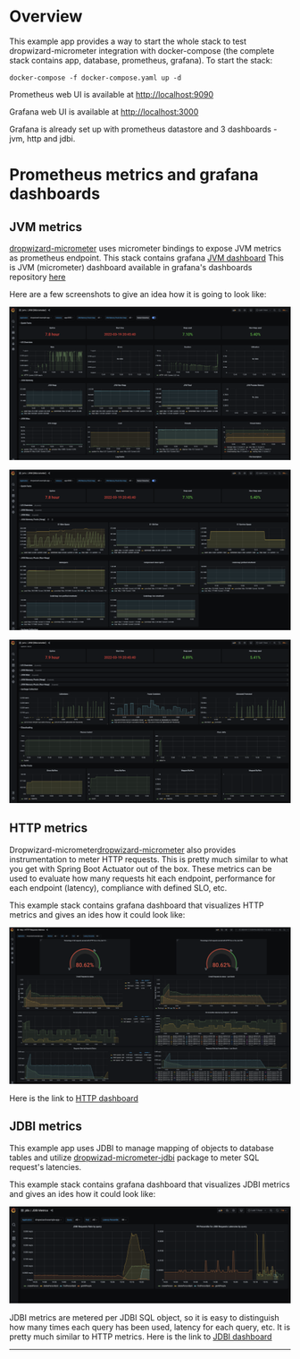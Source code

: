 # Overview
This example app provides a way to start the whole stack to test dropwizard-micrometer integration 
with docker-compose (the complete stack contains app, database, prometheus, grafana).
To start the stack:
```shell
docker-compose -f docker-compose.yaml up -d
```
Prometheus web UI is available at [http://localhost:9090](http://localhost:9090)

Grafana web UI is available at [http://localhost:3000](http://localhost:3000)

Grafana is already set up with prometheus datastore and 3 dashboards - jvm, http and jdbi.

# Prometheus metrics and grafana dashboards

## JVM metrics
[dropwizard-micrometer] uses micrometer bindings to expose JVM metrics as prometheus endpoint.
This stack contains grafana [JVM dashboard](http://localhost:3000/d/mjyI0fE7k/jvm-micrometer?orgId=1&refresh=30s)
This is JVM (micrometer) dashboard available in grafana's dashboards repository 
[here](https://grafana.com/grafana/dashboards/4701)

Here are a few screenshots to give an idea how it is going to look like:

![JVM dashboard](./images/jvm-dashboard_1.png)

![JVM dashboard](./images/jvm-dashboard_2.png)

![JVM dashboard](./images/jvm-dashboard_3.png)

## HTTP metrics
Dropwizard-micrometer[dropwizard-micrometer] also provides instrumentation to meter HTTP requests. 
This is pretty much similar to what you get with Spring Boot Actuator out of the box.
These metrics can be used to evaluate how many requests hit each endpoint, performance for each endpoint (latency),
compliance with defined SLO, etc.

This example stack contains grafana dashboard that visualizes HTTP metrics and gives an ides how it could look like:

![HTTP dashboard](./images/http-dashboard_1.png)

Here is the link to [HTTP dashboard](http://localhost:3000/d/http-requests-metrics/http-requests-metrics?orgId=1&refresh=1m)


## JDBI metrics
This example app uses JDBI to manage mapping of objects to database tables and utilize 
[dropwizad-micrometer-jdbi][dropwizard-micrometer] package to meter SQL request's latencies.

This example stack contains grafana dashboard that visualizes JDBI metrics and gives 
an ides how it could look like:

![JDBI dashboard](./images/jdbi-dashboard_1.png)

JDBI metrics are metered per JDBI SQL object, so it is easy to distinguish how many times each query 
has been used, latency for each query, etc. It is pretty much similar to HTTP metrics.
Here is the link to [JDBI dashboard](http://localhost:3000/d/I9yIABPnz/jdbi-metrics?orgId=1&refresh=1m)


***
[dropwizard-micrometer]:        https://github.com/MaksymDolgykh/dropwizard-micrometer